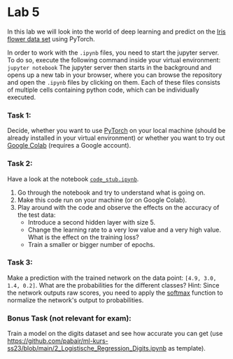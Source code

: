 # Lab 5

In this lab we will look into the world of deep learning and predict on the
[Iris flower data set](https://en.wikipedia.org/wiki/Iris_flower_data_set) using PyTorch.

In order to work with the `.ipynb` files, you need to start the jupyter server. 
To do so, execute the following command inside your virtual environment:
```jupyter notebook```
The jupyter server then starts in the background and opens up a new tab in your browser, where you can browse 
the repository and open the `.ipynb` files by clicking on them. Each of these files consists of multiple cells 
containing python code, which can be individually executed.

### Task 1:
Decide, whether you want to use [PyTorch](https://pytorch.org/get-started/locally/) on your local machine 
(should be already installed in your virtual environment) or whether you want to try out 
[Google Colab](https://colab.research.google.com/) (requires a Google account).

### Task 2:
Have a look at the notebook [`code_stub.ipynb`](code_stub.ipynb).
1. Go through the notebook and try to understand what is going on.
2. Make this code run on your machine (or on Google Colab).
2. Play around with the code and observe the effects on the accuracy of the test data:
    - Introduce a second hidden layer with size 5.
    - Change the learning rate to a very low value and a very high value. What is the effect on the training loss?
    - Train a smaller or bigger number of epochs.

### Task 3:
Make a prediction with the trained network on the data point: `[4.9, 3.0, 1.4, 0.2]`.
What are the probabilities for the different classes?
Hint: Since the network outputs raw scores, you need to apply the 
[softmax](https://pytorch.org/docs/stable/generated/torch.nn.Softmax.html)
function to normalize the network's output to probabilities.

### Bonus Task (not relevant for exam):
Train a model on the digits dataset and see how accurate you can get
(use https://github.com/pabair/ml-kurs-ss23/blob/main/2_Logistische_Regression_Digits.ipynb as template).
